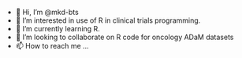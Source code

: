 - 👋 Hi, I’m @mkd-bts
- 👀 I’m interested in use of R in clinical trials programming.
- 🌱 I’m currently learning R. 
- 💞️ I’m looking to collaborate on R code for oncology ADaM datasets
- 📫 How to reach me ...

<!---
mkd-bts/mkd-bts is a ✨ special ✨ repository because its `README.md` (this file) appears on your GitHub profile.
You can click the Preview link to take a look at your changes.
--->

